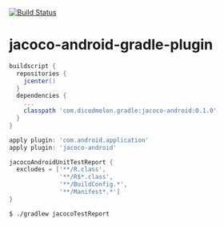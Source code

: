 [![Build Status](https://travis-ci.org/arturdm/jacoco-android-gradle-plugin.svg)](https://travis-ci.org/arturdm/jacoco-android-gradle-plugin)

# jacoco-android-gradle-plugin

```groovy
buildscript {
  repositories {
    jcenter()
  }
  dependencies {
    ...
    classpath 'com.dicedmelon.gradle:jacoco-android:0.1.0'
  }
}

apply plugin: 'com.android.application'
apply plugin: 'jacoco-android'

jacocoAndroidUnitTestReport {
  excludes = ['**/R.class',
              '**/R$*.class',
              '**/BuildConfig.*',
              '**/Manifest*.*']
}
```

```shell
$ ./gradlew jacocoTestReport
```
